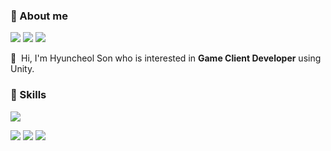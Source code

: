 
### 🤞 About me
<p>
  <a href="mailto:iscowkite@gmail.com" target="_blank"><img src="https://img.shields.io/badge/comgod98@gmail.com-EA4335?style=flat-square&logo=Gmail&logoColor=white"/></a>
  <a href="https://toward-the-future.tistory.com" target="_blank"><img src="https://img.shields.io/badge/Tistory-eb531f?style=flat-square&logo=tistory&logoColor=white"/></a>
  <a href="mailto:iscowkite@gmail.com" target="_blank"><img src="https://img.shields.io/badge/Youtube-FF0000?style=flat-square&logo=youtube&logoColor=white"/></a>
</p>

<p>
  👋&nbsp; Hi, I'm Hyuncheol Son who is interested in <b>Game Client Developer</b> using Unity.
</p>


### 💪 Skills
<p>
  <img src="https://img.shields.io/badge/unity-black?style=for-the-badge&logo=unity&logoColor=FFFFFF"/>
</p>
<p>
  <img src="https://img.shields.io/badge/unity-black?style=for-the-badge&logo=unity&logoColor=FFFFFF"/>
  <img src="https://img.shields.io/badge/React-61DAFB??style=for-the-badge&logo=React&logoColor=black"/>
  <img src="https://img.shields.io/badge/ReactNative-61DAFB?style=flat-square&logo=React&logoColor=black"/>
</p>
